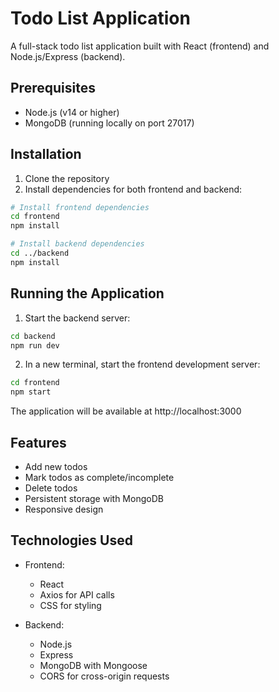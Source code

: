 # Todo List Application

A full-stack todo list application built with React (frontend) and Node.js/Express (backend).

## Prerequisites

- Node.js (v14 or higher)
- MongoDB (running locally on port 27017)

## Installation

1. Clone the repository
2. Install dependencies for both frontend and backend:

```bash
# Install frontend dependencies
cd frontend
npm install

# Install backend dependencies
cd ../backend
npm install
```

## Running the Application

1. Start the backend server:
```bash
cd backend
npm run dev
```

2. In a new terminal, start the frontend development server:
```bash
cd frontend
npm start
```

The application will be available at http://localhost:3000

## Features

- Add new todos
- Mark todos as complete/incomplete
- Delete todos
- Persistent storage with MongoDB
- Responsive design

## Technologies Used

- Frontend:
  - React
  - Axios for API calls
  - CSS for styling

- Backend:
  - Node.js
  - Express
  - MongoDB with Mongoose
  - CORS for cross-origin requests
